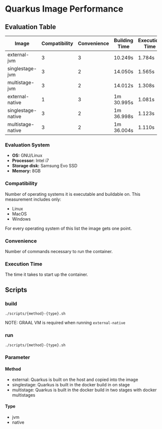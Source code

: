 # Quarkus Image Performance

## Evaluation Table

| Image              | Compatibility | Convenience | Building Time | Execution Time | Size   |
|--------------------|---------------|-------------|---------------|----------------|--------|
| external-jvm       | 3             | 3           | 10.249s       | 1.784s         | 241MB  |
| singlestage-jvm    | 3             | 2           | 14.050s       | 1.565s         | 623MB  |
| multistage-jvm     | 3             | 2           | 14.012s       | 1.308s         | 241MB  |
| external-native    | 1             | 3           | 1m 30.995s    | 1.081s         | 119MB  |
| singlestage-native | 3             | 2           | 1m 36.998s    | 1.123s         | 2.32GB |
| multistage-native  | 3             | 2           | 1m 36.004s    | 1.110s         | 120MB  |

### Evaluation System

- **OS:** GNU/Linux
- **Processor:** Intel i7
- **Storage disk:** Samsung Evo SSD
- **Memory:** 8GB

### Compatibility

Number of operating systems it is executable and buildable on. This measurement includes only:

- Linux
- MacOS
- Windows

For every operating system of this list the image gets one point.

### Convenience

Number of commands necessary to run the container.

### Execution Time

The time it takes to start up the container.

## Scripts

### build

```shell
./scripts/{method}-{type}.sh
```

NOTE: GRAAL VM is required when running `external-native`

### run

```shell
./scripts/{method}-{type}.sh
```

### Parameter

#### Method

- external: Quarkus is built on the host and copied into the image
- singlestage: Quarkus is built in the docker build in on stage
- multistage: Quarkus is built in the docker build in two stages with docker multistages

#### Type

- jvm
- native
